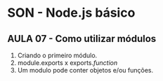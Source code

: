 # SON - Node.js básico

## AULA 07 - Como utilizar módulos

1. Criando o primeiro módulo.
2. module.exports x exports.*function*
3. Um modulo pode conter objetos e/ou funções.
